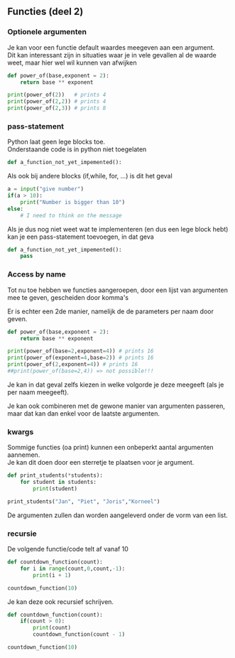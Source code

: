 ## Functies (deel 2)

### Optionele argumenten

Je kan voor een functie default waardes meegeven aan een argument.  
Dit kan interessant zijn in situaties waar je in vele gevallen al de waarde weet, maar hier wel wil kunnen van afwijken

~~~python
def power_of(base,exponent = 2):
    return base ** exponent

print(power_of(2))   # prints 4
print(power_of(2,2)) # prints 4
print(power_of(2,3)) # prints 8
~~~
### pass-statement

Python laat geen lege blocks toe.  
Onderstaande code is in python niet toegelaten

~~~python
def a_function_not_yet_impemented():

~~~

Als ook bij andere blocks (if,while, for, ...) is dit het geval

~~~python
a = input("give number")
if(a > 10):
    print("Number is bigger than 10")
else:
    # I need to think on the message
~~~

Als je dus nog niet weet wat te implementeren (en dus een lege block hebt) kan je een pass-statement toevoegen, in dat geva

~~~python
def a_function_not_yet_impemented():
    pass
~~~

### Access by name

Tot nu toe hebben we functies aangeroepen, door een lijst van argumenten mee te geven, gescheiden door komma's

Er is echter een 2de manier, namelijk de de parameters per naam door geven.

~~~python
def power_of(base,exponent = 2):
    return base ** exponent

print(power_of(base=2,exponent=4)) # prints 16
print(power_of(exponent=4,base=2)) # prints 16
print(power_of(2,exponent=4)) # prints 16
##print(power_of(base=2,4)) => not possible!!!
~~~

Je kan in dat geval zelfs kiezen in welke volgorde je deze meegeeft (als je per naam meegeeft).  

Je kan ook combineren met de gewone manier van argumenten passeren, maar dat kan dan enkel voor de laatste argumenten.

### kwargs

Sommige functies (oa print) kunnen een onbeperkt aantal argumenten aannemen.  
Je kan dit doen door een sterretje te plaatsen voor je argument.

~~~python
def print_students(*students):
    for student in students:
        print(student)

print_students("Jan", "Piet", "Joris","Korneel")
~~~

De argumenten zullen dan worden aangeleverd onder de vorm van een list.


### recursie

De volgende functie/code telt af vanaf 10

~~~python
def countdown_function(count):
    for i in range(count,0,count,-1):
        print(i + 1)

countdown_function(10)
~~~

Je kan deze ook recursief schrijven.

~~~python
def countdown_function(count):
    if(count > 0):
        print(count)
        countdown_function(count - 1)

countdown_function(10)
~~~
